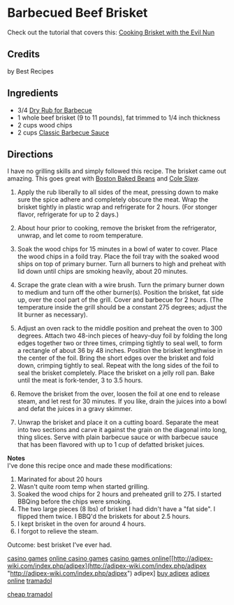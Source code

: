 # Barbecued Beef Brisket 

<!-- BEGIN content -->

Check out the tutorial that covers this: [Cooking Brisket with the Evil Nun](/recipe/index.php?title=Cooking_Brisket_with_the_Evil_Nun "Cooking Brisket with the Evil Nun")

## Credits

by Best Recipes

## Ingredients

- 3/4 [Dry Rub for Barbecue](/recipe/index.php?title=Dry_Rub_for_Barbecue "Dry Rub for Barbecue")
- 1 whole beef brisket (9 to 11 pounds), fat trimmed to 1/4 inch thickness
- 2 cups wood chips
- 2 cups [Classic Barbecue Sauce](/recipe/index.php?title=Classic_Barbecue_Sauce "Classic Barbecue Sauce")

## Directions

I have no grilling skills and simply followed this recipe. The brisket came out amazing. This goes great with [Boston Baked Beans](/recipe/index.php?title=Boston_Baked_Beans "Boston Baked Beans") and [Cole Slaw](/recipe/index.php?title=Cole_Slaw "Cole Slaw").

1. Apply the rub liberally to all sides of the meat, pressing down to make sure the spice adhere and completely obscure the meat. Wrap the brisket tightly in plastic wrap and refrigerate for 2 hours. (For stonger flavor, refrigerate for up to 2 days.)  
  
2. About hour prior to cooking, remove the brisket from the refrigerator, unwrap, and let come to room temperature.  
  
3. Soak the wood chips for 15 minutes in a bowl of water to cover. Place the wood chips in a foild tray. Place the foil tray with the soaked wood ships on top of primary burner. Turn all burners to high and preheat with lid down until chips are smoking heavily, about 20 minutes.  
  
4. Scrape the grate clean with a wire brush. Turn the primary burner down to medium and turn off the other burner(s). Position the brisket, fat side up, over the cool part of the grill. Cover and barbecue for 2 hours. (The temperature inside the grill should be a constant 275 degrees; adjust the lit burner as necessary).  
  
5. Adjust an oven rack to the middle position and preheat the oven to 300 degrees. Attach two 48-inch pieces of heavy-duy foil by folding the long edges together two or three times, crimping tightly to seal well, to form a rectangle of about 36 by 48 inches. Position the brisket lengthwise in the center of the foil. Bring the short edges over the brisket and fold down, crimping tightly to seal. Repeat with the long sides of the foil to seal the brisket completely. Place the brisket on a jelly roll pan. Bake until the meat is fork-tender, 3 to 3.5 hours.  
  
6. Remove the brisket from the over, loosen the foil at one end to release steam, and let rest for 30 minutes. If you like, drain the juices into a bowl and defat the juices in a gravy skimmer.  
  
7. Unwrap the brisket and place it on a cutting board. Separate the meat into two sections and carve it against the grain on the diagonal into long, thing slices. Serve with plain barbecue sauce or with barbecue sauce that has been flavored with up to 1 cup of defatted brisket juices.

**Notes**  
I've done this recipe once and made these modifications:  
1. Marinated for about 20 hours  
2. Wasn't quite room temp when started grilling.  
3. Soaked the wood chips for 2 hours and preheated grill to 275. I started BBQing before the chips were smoking.  
4. The two large pieces (8 lbs) of brisket I had didn't have a "fat side". I flipped them twice. I BBQ'd the briskets for about 2.5 hours.  
5. I kept brisket in the oven for around 4 hours.  
6. I forgot to relieve the steam.  
  
Outcome: best brisket I've ever had.

[casino games](http://casino-games-wiki.com/index.php/casino_games "http://casino-games-wiki.com/index.php/casino games") [online casino games](http://casino-games-wiki.com/index.php/online_casino_games "http://casino-games-wiki.com/index.php/online casino games") [casino games online](http://casino-games-wiki.com/index.php/casino_games_online "http://casino-games-wiki.com/index.php/casino games online")[[http://adipex-wiki.com/index.php/adipex](http://adipex-wiki.com/index.php/adipex "http://adipex-wiki.com/index.php/adipex") adipex] [buy adipex](http://adipex-wiki.com/index.php/buy_adipex "http://adipex-wiki.com/index.php/buy adipex") [adipex online](http://adipex-wiki.com/index.php/adipex_online "http://adipex-wiki.com/index.php/adipex online") [tramadol](http://tramadol-wiki.com/index.php/tramadol "http://tramadol-wiki.com/index.php/tramadol")

 [cheap tramadol](http://tramadol-wiki.com/index.php/cheap_tramadol "http://tramadol-wiki.com/index.php/cheap tramadol")

<!-- END content -->

